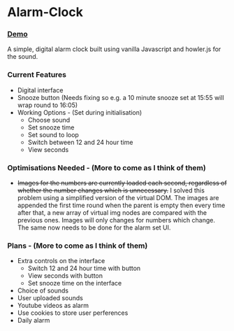 # Alarm-Clock

### [Demo](https://dbuzzin.github.io/alarm-clock/)

A simple, digital alarm clock built using vanilla Javascript and howler.js for the sound.

### Current Features

* Digital interface
* Snooze button (Needs fixing so e.g. a 10 minute snooze set at 15:55 will wrap round to 16:05)
* Working Options - (Set during initialisation)
  * Choose sound
  * Set snooze time
  * Set sound to loop
  * Switch between 12 and 24 hour time
  * View seconds

### Optimisations Needed - (More to come as I think of them)

* ~~Images for the numbers are currently loaded each second, regardless of whether the number changes which is unnecessary.~~
I solved this problem using a simplified version of the virtual DOM. The images are appended the first time round when the parent is empty then every time after that, a new array of virtual img nodes are compared with the previous ones. Images will only changes for numbers which change. The same now needs to be done for the alarm set UI.


### Plans - (More to come as I think of them)

* Extra controls on the interface
  * Switch 12 and 24 hour time with button
  * View seconds with button
  * Set snooze time on the interface
* Choice of sounds
* User uploaded sounds
* Youtube videos as alarm
* Use cookies to store user perferences
* Daily alarm
